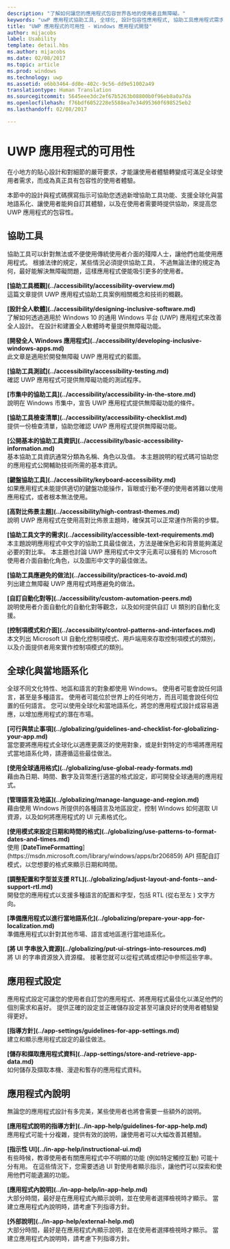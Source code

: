 ```yaml
---
description: "了解如何讓您的應用程式包容世界各地的使用者且無障礙。"
keywords: "uwP 應用程式協助工具, 全球化, 設計包容性應用程式, 協助工具應用程式需求"
title: "UWP 應用程式的可用性 - Windows 應用程式開發"
author: mijacobs
label: Usability
template: detail.hbs
ms.author: mijacobs
ms.date: 02/08/2017
ms.topic: article
ms.prod: windows
ms.technology: uwp
ms.assetid: e6bb3464-dd8e-402c-9c56-dd9e51002a49
translationtype: Human Translation
ms.sourcegitcommit: 5645eee3dc2ef67b5263b08800b0f96eb8a0a7da
ms.openlocfilehash: f76bdf6052228e5588ea7e34d95360f698525eb2
ms.lasthandoff: 02/08/2017

---
```

# <a name="usability-for-uwp-apps"></a>UWP 應用程式的可用性

<link rel="stylesheet" href="https://az835927.vo.msecnd.net/sites/uwp/Resources/css/custom.css">

在小地方的貼心設計和對細節的嚴苛要求，才能讓使用者體驗轉變成可滿足全球使用者需求，而成為真正具有包容性的使用者體驗。

本節中的設計與程式碼撰寫指示可協助您透過新增協助工具功能、支援全球化與當地語系化、讓使用者能夠自訂其體驗，以及在使用者需要時提供協助，來提高您 UWP 應用程式的包容性。


## <a name="accessiblity"></a>協助工具

協助工具可以針對無法或不便使用傳統使用者介面的殘障人士，讓他們也能使用應用程式。 根據法律的規定，某些情況必須提供協助工具， 不過無論法律的規定為何，最好能解決無障礙問題，這樣應用程式便能吸引更多的使用者。

<div class="side-by-side">
<div class="side-by-side-content">
  <div class="side-by-side-content-left">
<p><b>[協助工具概觀](../accessibility/accessibility-overview.md)</b> <br/> 這篇文章提供 UWP 應用程式協助工具案例相關概念和技術的概觀。</p>
  </div>
  <div class="side-by-side-content-right">
<p><b>[設計全人軟體](../accessibility/designing-inclusive-software.md)</b><br/>了解如何透過適用於 Windows 10 的通用 Windows 平台 (UWP) 應用程式來改善全人設計。  在設計和建置全人軟體時考量提供無障礙功能。</p>
  </div>
</div>
</div>

<div class="side-by-side">
<div class="side-by-side-content">
  <div class="side-by-side-content-left">
<p><b>[開發全人 Windows 應用程式](../accessibility/developing-inclusive-windows-apps.md)</b><br/> 此文章是適用於開發無障礙 UWP 應用程式的藍圖。</p>
  </div>
  <div class="side-by-side-content-right">
<p><b>[協助工具測試](../accessibility/accessibility-testing.md) </b><br/>確認 UWP 應用程式可提供無障礙功能的測試程序。</p>
  </div>
</div>
</div>

<div class="side-by-side">
<div class="side-by-side-content">
  <div class="side-by-side-content-left">
<p><b>[市集中的協助工具](../accessibility/accessibility-in-the-store.md)</b><br/>說明在 Windows 市集中，宣告 UWP 應用程式提供無障礙功能的條件。</p>
  </div>
  <div class="side-by-side-content-right">
<p><b>[協助工具檢查清單](../accessibility/accessibility-checklist.md)</b><br/>提供一份檢查清單，協助您確認 UWP 應用程式提供無障礙功能。</p>
  </div>
</div>
</div>

<div class="side-by-side">
<div class="side-by-side-content">
  <div class="side-by-side-content-left">
<p><b>[公開基本的協助工具資訊](../accessibility/basic-accessibility-information.md)</b><br/>基本協助工具資訊通常分類為名稱、角色以及值。 本主題說明的程式碼可協助您的應用程式公開輔助技術所需的基本資訊。</p>
  </div>
  <div class="side-by-side-content-right">
<p><b>[鍵盤協助工具](../accessibility/keyboard-accessibility.md)</b><br/>如果應用程式未能提供適切的鍵盤功能操作，盲眼或行動不便的使用者將難以使用應用程式，或者根本無法使用。</p>
  </div>
</div>
</div>

<div class="side-by-side">
<div class="side-by-side-content">
  <div class="side-by-side-content-left">
<p><b>[高對比佈景主題](../accessibility/high-contrast-themes.md)</b><br/>說明 UWP 應用程式在使用高對比佈景主題時，確保其可以正常運作所需的步驟。 </p>
  </div>
  <div class="side-by-side-content-right">
<p><b>[協助工具文字的需求](../accessibility/accessible-text-requirements.md)</b><br/>本主題說明應用程式中文字的協助工具最佳做法，方法是確保色彩和背景能夠滿足必要的對比率。 本主題也討論 UWP 應用程式中文字元素可以擁有的 Microsoft 使用者介面自動化角色，以及圖形中文字的最佳做法。</p>
  </div>
</div>
</div>

<div class="side-by-side">
<div class="side-by-side-content">
  <div class="side-by-side-content-left">
<p><b>[協助工具應避免的做法](../accessibility/practices-to-avoid.md)</b><br/>列出建立無障礙 UWP 應用程式時應避免的做法。</p>
  </div>
  <div class="side-by-side-content-right">
<p><b>[自訂自動化對等](../accessibility/custom-automation-peers.md)</b><br/>說明使用者介面自動化的自動化對等觀念，以及如何提供自訂 UI 類別的自動化支援。</p>
  </div>
</div>
</div>

<div class="side-by-side">
<div class="side-by-side-content">
  <div class="side-by-side-content-left">
<p><b>[控制項模式和介面](../accessibility/control-patterns-and-interfaces.md)</b><br/>本文列出 Microsoft UI 自動化控制項模式、用戶端用來存取控制項模式的類別，以及介面提供者用來實作控制項模式的類別。</p>
  </div>
  <div class="side-by-side-content-right">
<p><b></b>   
</p>
  </div>
</div>
</div>



## <a name="globalization-and-localization"></a>全球化與當地語系化

全球不同文化特性、地區和語言的對象都使用 Windows。 使用者可能會說任何語言，甚至是多種語言。 使用者可能位於世界上的任何地方，而且可能會說任何位置的任何語言。 您可以使用全球化和當地語系化，將您的應用程式設計成容易適應，以增加應用程式的潛在市場。

<div class="side-by-side">
<div class="side-by-side-content">
  <div class="side-by-side-content-left">
<p><b>[可行與禁止事項](../globalizing/guidelines-and-checklist-for-globalizing-your-app.md)</b><br/>當您要將應用程式全球化以適應更廣泛的使用對象，或是針對特定的市場將應用程式當地語系化時，請遵循這些最佳做法。</p>
  </div>
  <div class="side-by-side-content-right">
<p><b>[使用全球通用格式](../globalizing/use-global-ready-formats.md)</b><br/>藉由為日期、時間、數字及貨幣進行適當的格式設定，即可開發全球通用的應用程式。</p>
  </div>
</div>
</div>

<div class="side-by-side">
<div class="side-by-side-content">
  <div class="side-by-side-content-left">
<p><b>[管理語言及地區](../globalizing/manage-language-and-region.md)</b><br/>藉由使用 Windows 所提供的各種語言及地區設定，控制 Windows 如何選取 UI 資源，以及如何將應用程式的 UI 元素格式化。</p>
  </div>
  <div class="side-by-side-content-right">
<p><b>[使用模式來設定日期和時間的格式](../globalizing/use-patterns-to-format-dates-and-times.md)</b><br/>使用 [<strong>DateTimeFormatting</strong>](https://msdn.microsoft.com/library/windows/apps/br206859) API 搭配自訂模式，以您想要的格式來顯示日期和時間。</p>
  </div>
</div>
</div>

<div class="side-by-side">
<div class="side-by-side-content">
  <div class="side-by-side-content-left">
<p><b>[調整配置和字型並支援 RTL](../globalizing/adjust-layout-and-fonts--and-support-rtl.md)</b><br/>開發您的應用程式以支援多種語言的配置和字型，包括 RTL (從右至左 ) 文字方向。</p>
  </div>
  <div class="side-by-side-content-right">
<p><b>[準備應用程式以進行當地語系化](../globalizing/prepare-your-app-for-localization.md)</b><br/>準備應用程式以針對其他市場、語言或地區進行當地語系化。</p>
  </div>
</div>
</div>

<div class="side-by-side">
<div class="side-by-side-content">
  <div class="side-by-side-content-left">
<p><b>[將 UI 字串放入資源](../globalizing/put-ui-strings-into-resources.md)</b><br/>將 UI 的字串資源放入資源檔。 接著您就可以從程式碼或標記中參照這些字串。</p>
  </div>
  <div class="side-by-side-content-right">
<b></b>   
<p></p>
  </div>
</div>
</div>


## <a name="app-settings"></a>應用程式設定

應用程式設定可讓您的使用者自訂您的應用程式、將應用程式最佳化以滿足他們的個別需求和喜好。 提供正確的設定並正確儲存設定甚至可讓良好的使用者體驗變得更好。

<div class="side-by-side">
<div class="side-by-side-content">
  <div class="side-by-side-content-left">
<p><b>[指導方針](../app-settings/guidelines-for-app-settings.md)</b><br/>建立和顯示應用程式設定的最佳做法。</p>
  </div>
  <div class="side-by-side-content-right">
<p><b>[儲存和擷取應用程式資料](../app-settings/store-and-retrieve-app-data.md)</b><br/>如何儲存及擷取本機、漫遊和暫存的應用程式資料。</p>
  </div>
</div>
</div>

## <a name="in-app-help"></a>應用程式內說明
無論您的應用程式設計有多完美，某些使用者也將會需要一些額外的說明。

<div class="side-by-side">
<div class="side-by-side-content">
  <div class="side-by-side-content-left">
<p><b>[應用程式說明的指導方針](../in-app-help/guidelines-for-app-help.md)</b><br/>應用程式可能十分複雜，提供有效的說明，讓使用者可以大幅改善其體驗。
</p>
  </div>
  <div class="side-by-side-content-right">
<p><b>[指示性 UI](../in-app-help/instructional-ui.md)</b><br/>有些時候，教導使用者有關應用程式中不明顯的功能 (例如特定觸控互動) 可能十分有用。 在這些情況下，您需要透過 UI 對使用者顯示指示，讓他們可以探索和使用他們可能遺漏的功能。</p>
  </div>
</div>
</div>

<div class="side-by-side">
<div class="side-by-side-content">
  <div class="side-by-side-content-left">
<p><b>[應用程式內說明](../in-app-help/in-app-help.md)</b><br/>大部分時間，最好是在應用程式內顯示說明，並在使用者選擇檢視時才顯示。 當建立應用程式內說明時，請考慮下列指導方針。</p>
  </div>
  <div class="side-by-side-content-right">
<p><b>[外部說明](../in-app-help/external-help.md)</b><br/>大部分時間，最好是在應用程式內顯示說明，並在使用者選擇檢視時才顯示。 當建立應用程式內說明時，請考慮下列指導方針。</p>
  </div>
</div>
</div>

